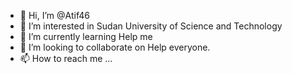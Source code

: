- 👋 Hi, I’m @Atif46
- 👀 I’m interested in Sudan University of Science and Technology
- 🌱 I’m currently learning Help me
- 💞️ I’m looking to collaborate on Help everyone.
- 📫 How to reach me ...

<!---
Atif46/Atif46 is a ✨ special ✨ repository because its `README.md` (this file) appears on your GitHub profile.
You can click the Preview link to take a look at your changes.
--->
